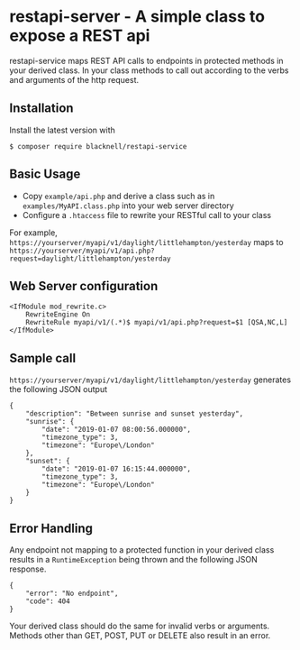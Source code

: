 # restapi-server - A simple class to expose a REST api

restapi-service maps REST API calls to endpoints in protected methods in your derived class.
In your class methods to call out according to the verbs and arguments of the http request.

## Installation

Install the latest version with
```
$ composer require blacknell/restapi-service
```

## Basic Usage

* Copy `example/api.php` and derive a class such as in `examples/MyAPI.class.php` into your 
web server directory
* Configure a `.htaccess` file to rewrite your RESTful call to your class

For example, `https://yourserver/myapi/v1/daylight/littlehampton/yesterday` maps to
 `https://yourserver/myapi/v1/api.php?request=daylight/littlehampton/yesterday`

## Web Server configuration

```
<IfModule mod_rewrite.c>
    RewriteEngine On
    RewriteRule myapi/v1/(.*)$ myapi/v1/api.php?request=$1 [QSA,NC,L]
</IfModule>
```

## Sample call
`https://yourserver/myapi/v1/daylight/littlehampton/yesterday` generates the following JSON output
```
{
    "description": "Between sunrise and sunset yesterday",
    "sunrise": {
        "date": "2019-01-07 08:00:56.000000",
        "timezone_type": 3,
        "timezone": "Europe\/London"
    },
    "sunset": {
        "date": "2019-01-07 16:15:44.000000",
        "timezone_type": 3,
        "timezone": "Europe\/London"
    }
}
```
## Error Handling
Any endpoint not mapping to a protected function in your derived class results in a `RuntimeException`
being thrown and the following JSON response.
```
{
    "error": "No endpoint",
    "code": 404
}
```
Your derived class should do the same for invalid verbs or arguments.
Methods other than GET, POST, PUT or DELETE also result in an error.